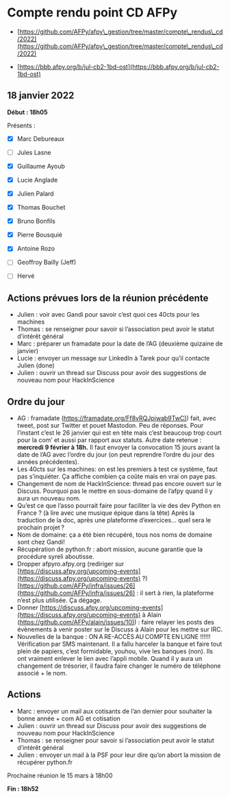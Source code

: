 
# Compte rendu point CD AFPy



- [https://github.com/AFPy/afpy\_gestion/tree/master/compte\_rendus\_cd/2022](https://github.com/AFPy/afpy\_gestion/tree/master/compte\_rendus\_cd/2022)

- [https://bbb.afpy.org/b/jul-cb2-1bd-ost](https://bbb.afpy.org/b/jul-cb2-1bd-ost)



## 18 janvier 2022



**Début : 18h05**



Présents :



- [x] Marc Debureaux

- [ ] Jules Lasne

- [x] Guillaume Ayoub

- [x] Lucie Anglade

- [x] Julien Palard

- [x] Thomas Bouchet

- [x] Bruno Bonfils

- [x] Pierre Bousquié

- [x] Antoine Rozo

- [ ] Geoffroy Bailly (Jeff)

- [ ] Hervé





## Actions prévues lors de la réunion précédente



   * Julien : voir avec Gandi pour savoir c’est quoi ces 40cts pour les machines
   * Thomas : se renseigner pour savoir si l’association peut avoir le statut d’intérêt général
   * Marc : préparer un framadate pour la date de l’AG (deuxième quizaine de janvier)
   * Lucie : envoyer un message sur LinkedIn à Tarek pour qu’il contacte Julien (done)
   * Julien : ouvrir un thread sur Discuss pour avoir des suggestions de nouveau nom pour HackInScience




## Ordre du jour

   * AG : framadate ([https://framadate.org/Ff8vRQJpjwab9TwC)](https://framadate.org/Ff8vRQJpjwab9TwC)) fait, avec tweet, post sur Twitter et pouet Mastodon. Peu de réponses. Pour l’instant c’est le 26 janvier qui est en tête mais c’est beaucoup trop court pour la com’ et aussi par rapport aux statuts. Autre date retenue : **mercredi 9 février à 18h.** Il faut envoyer la convocation 15 jours avant la date de l’AG avec l’ordre du jour (on peut reprendre l’ordre du jour des années précédentes).
   * Les 40cts sur les machines: on est les premiers à test ce système, faut pas s’inquiéter. Ça affiche combien ça coûte mais en vrai on paye pas.
   * Changement de nom de HackInScience: thread pas encore ouvert sur le Discuss. Pourquoi pas le mettre en sous-domaine de l’afpy quand il y aura un nouveau nom.
   * Qu’est ce que l’asso pourrait faire pour faciliter la vie des dev Python en France ? (à lire avec une musique épique dans la tête) Après la traduction de la doc, après une plateforme d’exercices… quel sera le prochain projet ?
   * Nom de domaine: ça a été bien récupéré, tous nos noms de domaine sont chez Gandi!
   * Récupération de python.fr : abort mission, aucune garantie que la procédure syreli aboutisse. 
   * Dropper afpyro.afpy.org (rediriger sur [https://discuss.afpy.org/upcoming-events](https://discuss.afpy.org/upcoming-events) ?) [https://github.com/AFPy/infra/issues/26](https://github.com/AFPy/infra/issues/26) : il sert à rien, la plateforme n’est plus utilisée. Ça dégage.
   * Donner [https://discuss.afpy.org/upcoming-events](https://discuss.afpy.org/upcoming-events) à Alain ([https://github.com/AFPy/alain/issues/10)](https://github.com/AFPy/alain/issues/10)) : faire relayer les posts des évènements à venir poster sur le Discuss à Alain pour les mettre sur IRC.
   * Nouvelles de la banque : ON A RE-ACCÈS AU COMPTE EN LIGNE !!!!!! Vérification par SMS maintenant. Il a fallu harceler la banque et faire tout plein de papiers, c’est formidable, youhou, vive les banques (non). Ils ont vraiment enlever le lien avec l’appli mobile. Quand il y aura un changement de trésorier, il faudra faire changer le numéro de téléphone associé + le nom.




## Actions

   * Marc : envoyer un mail aux cotisants de l’an dernier pour souhaiter la bonne année + com AG et cotisation
   * Julien : ouvrir un thread sur Discuss pour avoir des suggestions de nouveau nom pour HackInScience
   * Thomas : se renseigner pour savoir si l’association peut avoir le statut d’intérêt général
   * Julien : envoyer un mail à la PSF pour leur dire qu’on abort la mission de récupérer python.fr




Prochaine réunion le 15 mars à 18h00



**Fin : 18h52**
